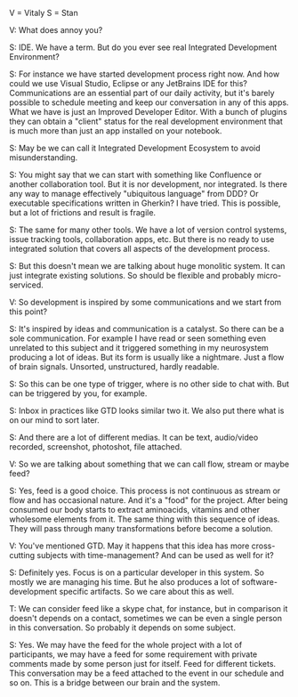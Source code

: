 V = Vitaly
S = Stan

V: What does annoy you?

S: IDE. We have a term. But do you ever see real Integrated Development
Environment?

S: For instance we have started development process right now. And how could
we use Visual Studio, Eclipse or any JetBrains IDE for this? Communications
are an essential part of our daily activity, but it's barely possible to
schedule meeting and keep our conversation in any of this apps. What we have
is just an Improved Developer Editor. With a bunch of plugins they can obtain
a "client" status for the real development environment that is much more than
just an app installed on your notebook.

S: May be we can call it Integrated Development Ecosystem to avoid
misunderstanding. 

S: You might say that we can start with something like Confluence or another
collaboration tool. But it is nor development, nor integrated. Is there any
way to manage effectively "ubiquitous language" from DDD? Or executable
specifications written in Gherkin? I have tried. This is possible, but a lot
of frictions and result is fragile.

S: The same for many other tools. We have a lot of version control systems,
issue tracking tools, collaboration apps, etc. But there is no ready to use
integrated solution that covers all aspects of the development process.

S: But this doesn't mean we are talking about huge monolitic system. It can
just integrate existing solutions. So should be flexible and probably
micro-serviced.

V: So development is inspired by some communications and we start from this
point?

S: It's inspired by ideas and communication is a catalyst. So there can be a
sole communication. For example I have read or seen something even unrelated
to this subject and it triggered something in my neurosystem producing a lot
of ideas. But its form is usually like a nightmare. Just a flow of brain
signals. Unsorted, unstructured, hardly readable.

S: So this can be one type of trigger, where is no other side to chat with.
But can be triggered by you, for example.

S: Inbox in practices like GTD looks similar two it. We also put there what
is on our mind to sort later.

S: And there are a lot of different medias. It can be text, audio/video
recorded, screenshot, photoshot, file attached.

V: So we are talking about something that we can call flow, stream or maybe
feed?

S: Yes, feed is a good choice. This process is not continuous as stream or
flow and has occasional nature. And it's a "food" for the project. After being
consumed our body starts to extract aminoacids, vitamins and other wholesome
elements from it. The same thing with this sequence of ideas. They will pass
through many transformations before become a solution.

V: You've mentioned GTD. May it happens that this idea has more cross-cutting
subjects with time-management? And can be used as well for it?

S: Definitely yes. Focus is on a particular developer in this system. So mostly
we are managing his time. But he also produces a lot of software-development
specific artifacts. So we care about this as well.

T: We can consider feed like a skype chat, for instance, but in comparison it
doesn't depends on a contact, sometimes we can be even a single person in this
conversation. So probably it depends on some subject.

S: Yes. We may have the feed for the whole project with a lot of participants,
we may have a feed for some requirement with private comments made by some
person just for itself. Feed for different tickets. This conversation may be
a feed attached to the event in our schedule and so on. This is a bridge
between our brain and the system.
